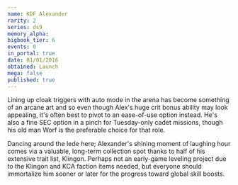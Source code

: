 ```yaml
---
name: KDF Alexander
rarity: 2
series: ds9
memory_alpha:
bigbook_tier: 6
events: 0
in_portal: true
date: 01/01/2016
obtained: Launch
mega: false
published: true
---
```


Lining up cloak triggers with auto mode in the arena has become something of an arcane art and so even though Alex's huge crit bonus ability may look appealing, it's often best to pivot to an ease-of-use option instead. He's also a fine SEC option in a pinch for Tuesday-only cadet missions, though his old man Worf is the preferable choice for that role.

Dancing around the lede here; Alexander's shining moment of laughing hour comes via a valuable, long-term collection spot thanks to half of his extensive trait list, Klingon. Perhaps not an early-game leveling project due to the Klingon and KCA faction items needed, but everyone should immortalize him sooner or later for the progress toward global skill boosts.
